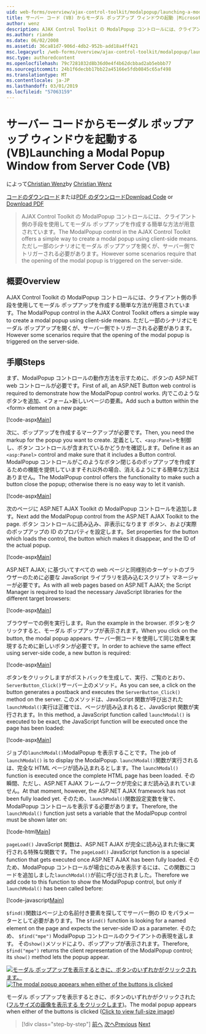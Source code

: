 ```yaml
---
uid: web-forms/overview/ajax-control-toolkit/modalpopup/launching-a-modal-popup-window-from-server-code-vb
title: サーバー コード (VB) からモーダル ポップアップ ウィンドウの起動 |Microsoft Docs
author: wenz
description: AJAX Control Toolkit の ModalPopup コントロールには、クライアント側の手段を使用してモーダル ポップアップを作成する簡単な方法が用意されています。 ただし一部のシナリオでは、その t が必要としています.
ms.author: riande
ms.date: 06/02/2008
ms.assetid: 36ca81d7-906d-4db2-952b-add18a4ff421
msc.legacyurl: /web-forms/overview/ajax-control-toolkit/modalpopup/launching-a-modal-popup-window-from-server-code-vb
msc.type: authoredcontent
ms.openlocfilehash: 79c7281032d8b36d0e4f4b62dcbbad2ab5ebbb77
ms.sourcegitcommit: 24b1f6decbb17bb22a45166e5fdb0845c65af498
ms.translationtype: MT
ms.contentlocale: ja-JP
ms.lasthandoff: 03/01/2019
ms.locfileid: "57063159"
---
```

<a name="launching-a-modal-popup-window-from-server-code-vb"></a><span data-ttu-id="daf91-104">サーバー コードからモーダル ポップアップ ウィンドウを起動する (VB)</span><span class="sxs-lookup"><span data-stu-id="daf91-104">Launching a Modal Popup Window from Server Code (VB)</span></span>
====================
<span data-ttu-id="daf91-105">によって[Christian Wenz](https://github.com/wenz)</span><span class="sxs-lookup"><span data-stu-id="daf91-105">by [Christian Wenz](https://github.com/wenz)</span></span>

<span data-ttu-id="daf91-106">[コードのダウンロード](http://download.microsoft.com/download/2/4/0/24052038-f942-4336-905b-b60ae56f0dd5/ModalPopup1.vb.zip)または[PDF のダウンロード](http://download.microsoft.com/download/b/6/a/b6ae89ee-df69-4c87-9bfb-ad1eb2b23373/modalpopup1VB.pdf)</span><span class="sxs-lookup"><span data-stu-id="daf91-106">[Download Code](http://download.microsoft.com/download/2/4/0/24052038-f942-4336-905b-b60ae56f0dd5/ModalPopup1.vb.zip) or [Download PDF](http://download.microsoft.com/download/b/6/a/b6ae89ee-df69-4c87-9bfb-ad1eb2b23373/modalpopup1VB.pdf)</span></span>

> <span data-ttu-id="daf91-107">AJAX Control Toolkit の ModalPopup コントロールには、クライアント側の手段を使用してモーダル ポップアップを作成する簡単な方法が用意されています。</span><span class="sxs-lookup"><span data-stu-id="daf91-107">The ModalPopup control in the AJAX Control Toolkit offers a simple way to create a modal popup using client-side means.</span></span> <span data-ttu-id="daf91-108">ただし一部のシナリオにモーダル ポップアップを開くが、サーバー側でトリガーされる必要があります。</span><span class="sxs-lookup"><span data-stu-id="daf91-108">However some scenarios require that the opening of the modal popup is triggered on the server-side.</span></span>


## <a name="overview"></a><span data-ttu-id="daf91-109">概要</span><span class="sxs-lookup"><span data-stu-id="daf91-109">Overview</span></span>

<span data-ttu-id="daf91-110">AJAX Control Toolkit の ModalPopup コントロールには、クライアント側の手段を使用してモーダル ポップアップを作成する簡単な方法が用意されています。</span><span class="sxs-lookup"><span data-stu-id="daf91-110">The ModalPopup control in the AJAX Control Toolkit offers a simple way to create a modal popup using client-side means.</span></span> <span data-ttu-id="daf91-111">ただし一部のシナリオにモーダル ポップアップを開くが、サーバー側でトリガーされる必要があります。</span><span class="sxs-lookup"><span data-stu-id="daf91-111">However some scenarios require that the opening of the modal popup is triggered on the server-side.</span></span>

## <a name="steps"></a><span data-ttu-id="daf91-112">手順</span><span class="sxs-lookup"><span data-stu-id="daf91-112">Steps</span></span>

<span data-ttu-id="daf91-113">まず、ModalPopup コントロールの動作方法を示すために、ボタンの ASP.NET web コントロールが必要です。</span><span class="sxs-lookup"><span data-stu-id="daf91-113">First of all, an ASP.NET Button web control is required to demonstrate how the ModalPopup control works.</span></span> <span data-ttu-id="daf91-114">内でこのようなボタンを追加、&lt;フォーム&gt;新しいページの要素。</span><span class="sxs-lookup"><span data-stu-id="daf91-114">Add such a button within the &lt;form&gt; element on a new page:</span></span>

[!code-aspx[Main](launching-a-modal-popup-window-from-server-code-vb/samples/sample1.aspx)]

<span data-ttu-id="daf91-115">次に、ポップアップを作成するマークアップが必要です。</span><span class="sxs-lookup"><span data-stu-id="daf91-115">Then, you need the markup for the popup you want to create.</span></span> <span data-ttu-id="daf91-116">定義として、`<asp:Panel>`を制御し、ボタン コントロールが含まれているかどうかを確認します。</span><span class="sxs-lookup"><span data-stu-id="daf91-116">Define it as an `<asp:Panel>` control and make sure that it includes a Button control.</span></span> <span data-ttu-id="daf91-117">ModalPopup コントロールがこのようなボタン閉じるのポップアップを作成するための機能を提供していますそれ以外の場合、消えるようにする簡単な方法はありません。</span><span class="sxs-lookup"><span data-stu-id="daf91-117">The ModalPopup control offers the functionality to make such a button close the popup; otherwise there is no easy way to let it vanish.</span></span>

[!code-aspx[Main](launching-a-modal-popup-window-from-server-code-vb/samples/sample2.aspx)]

<span data-ttu-id="daf91-118">次のページに ASP.NET AJAX Toolkit の ModalPopup コントロールを追加します。</span><span class="sxs-lookup"><span data-stu-id="daf91-118">Next add the ModalPopup control from the ASP.NET AJAX Toolkit to the page.</span></span> <span data-ttu-id="daf91-119">ボタン コントロールに読み込み、非表示になります ボタン、および実際のポップアップの ID のプロパティを設定します。</span><span class="sxs-lookup"><span data-stu-id="daf91-119">Set properties for the button which loads the control, the button which makes it disappear, and the ID of the actual popup.</span></span>

[!code-aspx[Main](launching-a-modal-popup-window-from-server-code-vb/samples/sample3.aspx)]

<span data-ttu-id="daf91-120">ASP.NET AJAX; に基づいてすべての web ページと同様別のターゲットのブラウザーのために必要な JavaScript ライブラリを読み込むスクリプト マネージャーが必要です。</span><span class="sxs-lookup"><span data-stu-id="daf91-120">As with all web pages based on ASP.NET AJAX; the Script Manager is required to load the necessary JavaScript libraries for the different target browsers:</span></span>

[!code-aspx[Main](launching-a-modal-popup-window-from-server-code-vb/samples/sample4.aspx)]

<span data-ttu-id="daf91-121">ブラウザーでの例を実行します。</span><span class="sxs-lookup"><span data-stu-id="daf91-121">Run the example in the browser.</span></span> <span data-ttu-id="daf91-122">ボタンをクリックすると、モーダル ポップアップが表示されます。</span><span class="sxs-lookup"><span data-stu-id="daf91-122">When you click on the button, the modal popup appears.</span></span> <span data-ttu-id="daf91-123">サーバー側コードを使用して同じ効果を実現するために新しいボタンが必要です。</span><span class="sxs-lookup"><span data-stu-id="daf91-123">In order to achieve the same effect using server-side code, a new button is required:</span></span>

[!code-aspx[Main](launching-a-modal-popup-window-from-server-code-vb/samples/sample5.aspx)]

<span data-ttu-id="daf91-124">ボタンをクリックしますがポストバックを生成して、実行、ご覧のとおり、`ServerButton_Click()`サーバー上のメソッド。</span><span class="sxs-lookup"><span data-stu-id="daf91-124">As you can see, a click on the button generates a postback and executes the `ServerButton_Click()` method on the server.</span></span> <span data-ttu-id="daf91-125">このメソッドは、JavaScript 関数が呼び出された`launchModal()`実行は正確では、ページが読み込まれると、JavaScript 関数が実行されます。</span><span class="sxs-lookup"><span data-stu-id="daf91-125">In this method, a JavaScript function called `launchModal()` is executed to be exact, the JavaScript function will be executed once the page has been loaded:</span></span>

[!code-aspx[Main](launching-a-modal-popup-window-from-server-code-vb/samples/sample6.aspx)]

<span data-ttu-id="daf91-126">ジョブの`launchModal()`ModalPopup を表示することです。</span><span class="sxs-lookup"><span data-stu-id="daf91-126">The job of `launchModal()` is to display the ModalPopup.</span></span> <span data-ttu-id="daf91-127">`launchModal()`関数が実行されるは、完全な HTML ページが読み込まれるとします。</span><span class="sxs-lookup"><span data-stu-id="daf91-127">The `launchModal()` function is executed once the complete HTML page has been loaded.</span></span> <span data-ttu-id="daf91-128">その瞬間、ただし、ASP.NET AJAX フレームワークが完全にまだ読み込まれていません。</span><span class="sxs-lookup"><span data-stu-id="daf91-128">At that moment, however, the ASP.NET AJAX framework has not been fully loaded yet.</span></span> <span data-ttu-id="daf91-129">そのため、`launchModal()`関数設定変数を後で、ModalPopup コントロールを表示する必要があります。</span><span class="sxs-lookup"><span data-stu-id="daf91-129">Therefore, the `launchModal()` function just sets a variable that the ModalPopup control must be shown later on:</span></span>

[!code-html[Main](launching-a-modal-popup-window-from-server-code-vb/samples/sample7.html)]

<span data-ttu-id="daf91-130">`pageLoad()` JavaScript 関数は、ASP.NET AJAX が完全に読み込まれた後に実行される特殊な関数です。</span><span class="sxs-lookup"><span data-stu-id="daf91-130">The `pageLoad()` JavaScript function is a special function that gets executed once ASP.NET AJAX has been fully loaded.</span></span> <span data-ttu-id="daf91-131">そのため、ModalPopup コントロールが場合にのみを表示するには、この関数にコードを追加しました`launchModal()`が前に呼び出されました。</span><span class="sxs-lookup"><span data-stu-id="daf91-131">Therefore we add code to this function to show the ModalPopup control, but only if `launchModal()` has been called before:</span></span>

[!code-javascript[Main](launching-a-modal-popup-window-from-server-code-vb/samples/sample8.js)]

<span data-ttu-id="daf91-132">`$find()`関数はページ上の名前付き要素を探してでサーバー側の ID をパラメーターとして必要があります。</span><span class="sxs-lookup"><span data-stu-id="daf91-132">The `$find()` function is looking for a named element on the page and expects the server-side ID as a parameter.</span></span> <span data-ttu-id="daf91-133">そのため、 `$find("mpe")` ModalPopup コントロールのクライアントの表現を返します。 その`show()`メソッドにより、ポップアップが表示されます。</span><span class="sxs-lookup"><span data-stu-id="daf91-133">Therefore, `$find("mpe")` returns the client representation of the ModalPopup control; its `show()` method lets the popup appear.</span></span>


<span data-ttu-id="daf91-134">[![モーダル ポップアップを表示するときに、ボタンのいずれかがクリックされます。](launching-a-modal-popup-window-from-server-code-vb/_static/image2.png)](launching-a-modal-popup-window-from-server-code-vb/_static/image1.png)</span><span class="sxs-lookup"><span data-stu-id="daf91-134">[![The modal popup appears when either of the buttons is clicked](launching-a-modal-popup-window-from-server-code-vb/_static/image2.png)](launching-a-modal-popup-window-from-server-code-vb/_static/image1.png)</span></span>

<span data-ttu-id="daf91-135">モーダル ポップアップを表示するときに、ボタンのいずれかがクリックされた ([フルサイズの画像を表示する をクリックします](launching-a-modal-popup-window-from-server-code-vb/_static/image3.png))。</span><span class="sxs-lookup"><span data-stu-id="daf91-135">The modal popup appears when either of the buttons is clicked ([Click to view full-size image](launching-a-modal-popup-window-from-server-code-vb/_static/image3.png))</span></span>

> [!div class="step-by-step"]
> <span data-ttu-id="daf91-136">[前へ](positioning-a-modalpopup-cs.md)
> [次へ](using-modalpopup-with-a-repeater-control-vb.md)</span><span class="sxs-lookup"><span data-stu-id="daf91-136">[Previous](positioning-a-modalpopup-cs.md)
[Next](using-modalpopup-with-a-repeater-control-vb.md)</span></span>
